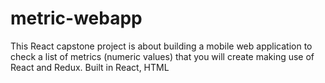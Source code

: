 # metric-webapp
This React capstone project is about building a mobile web application to check a list of metrics (numeric values) that you will create making use of React and Redux. Built in React, HTML
